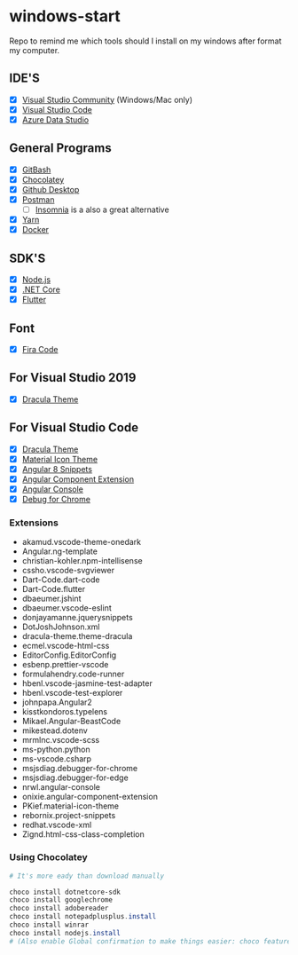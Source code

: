 # windows-start

Repo to remind me which tools should I install on my windows after format my computer.

## IDE'S

* [x] [Visual Studio Community](https://visualstudio.microsoft.com/pt-br/?rr=https%3A%2F%2Fwww.google.com%2F) (Windows/Mac only)
* [x] [Visual Studio Code](https://code.visualstudio.com/docs?dv=win&wt.mc_id=DX_841432&sku=codewin)
* [x] [Azure Data Studio](https://docs.microsoft.com/pt-br/sql/azure-data-studio/download?view=sql-server-2017)

## General Programs

* [x] [GitBash](https://gitforwindows.org/)
* [x] [Chocolatey](https://chocolatey.org/)
* [x] [Github Desktop](https://desktop.github.com/)
* [x] [Postman](https://www.getpostman.com/)
  * [ ] [Insomnia](https://insomnia.rest/download/) is a also a great alternative
* [x] [Yarn](https://yarnpkg.com/lang/en/)
* [x] [Docker](https://docs.docker.com/docker-for-windows/)

## SDK'S

* [x] [Node.js](https://nodejs.org/en/)
* [x] [.NET Core](https://dotnet.microsoft.com/download)
* [x] [Flutter](https://flutter.dev/docs/get-started/install)

## Font

* [x] [Fira Code](https://github.com/tonsky/FiraCode/wiki/Installing)

## For Visual Studio 2019

* [x] [Dracula Theme](https://draculatheme.com/visual-studio/)

## For Visual Studio Code

* [x] [Dracula Theme](https://marketplace.visualstudio.com/items?itemName=dracula-theme.theme-dracula)
* [x] [Material Icon Theme](https://marketplace.visualstudio.com/items?itemName=PKief.material-icon-theme)
* [x] [Angular 8 Snippets](https://marketplace.visualstudio.com/items?itemName=Mikael.Angular-BeastCode)
* [x] [Angular Component Extension](https://marketplace.visualstudio.com/items?itemName=onixie.angular-component-extension)
* [x] [Angular Console](https://marketplace.visualstudio.com/items?itemName=onixie.angular-component-extension)
* [x] [Debug for Chrome](https://marketplace.visualstudio.com/items?itemName=msjsdiag.debugger-for-chrome)

### Extensions

* akamud.vscode-theme-onedark
* Angular.ng-template
* christian-kohler.npm-intellisense
* cssho.vscode-svgviewer
* Dart-Code.dart-code
* Dart-Code.flutter
* dbaeumer.jshint
* dbaeumer.vscode-eslint
* donjayamanne.jquerysnippets
* DotJoshJohnson.xml
* dracula-theme.theme-dracula
* ecmel.vscode-html-css
* EditorConfig.EditorConfig
* esbenp.prettier-vscode
* formulahendry.code-runner
* hbenl.vscode-jasmine-test-adapter
* hbenl.vscode-test-explorer
* johnpapa.Angular2
* kisstkondoros.typelens
* Mikael.Angular-BeastCode
* mikestead.dotenv
* mrmlnc.vscode-scss
* ms-python.python
* ms-vscode.csharp
* msjsdiag.debugger-for-chrome
* msjsdiag.debugger-for-edge
* nrwl.angular-console
* onixie.angular-component-extension
* PKief.material-icon-theme
* rebornix.project-snippets
* redhat.vscode-xml
* Zignd.html-css-class-completion

### Using Chocolatey

```powershell
# It's more eady than download manually 

choco install dotnetcore-sdk
choco install googlechrome
choco install adobereader     
choco install notepadplusplus.install
choco install winrar
choco install nodejs.install
# (Also enable Global confirmation to make things easier: choco feature -n allowGlobalConfirmation)
```

